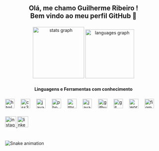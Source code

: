 <h2 align="center">Olá, me chamo Guilherme Ribeiro ! <br>Bem vindo ao meu perfil GitHub 👋</h2>

###

<div align="center">
  <img src="https://github-readme-stats.vercel.app/api?username=GuilhermeRibeiroSilva&hide_title=true&hide_rank=true&show_icons=false&include_all_commits=true&count_private=true&disable_animations=false&theme=ocean_dark&locale=pt-br&hide_border=true" height="165" alt="stats graph"  />
  <img src="https://github-readme-stats.vercel.app/api/top-langs?username=GuilhermeRibeiroSilva&locale=pt-br&hide_title=false&layout=compact&card_width=320&langs_count=5&theme=ocean_dark&hide_border=true&custom_title=Linguagens%20mais%20utilizadas" height="157" alt="languages graph"  />
</div>

###

<h4 align="center">Linguagens e Ferramentas com conhecimento</h4>

###

<div align="left">
  <img src="https://cdn.jsdelivr.net/gh/devicons/devicon/icons/html5/html5-plain-wordmark.svg" height="30" alt="html5 logo"  />
  <img width="12" />
  <img src="https://cdn.jsdelivr.net/gh/devicons/devicon/icons/css3/css3-plain-wordmark.svg" height="30" alt="css3 logo"  />
  <img width="12" />
  <img src="https://cdn.jsdelivr.net/gh/devicons/devicon/icons/javascript/javascript-plain.svg" height="30" alt="javascript logo"  />
  <img width="12" />
  <img src="https://cdn.jsdelivr.net/gh/devicons/devicon/icons/php/php-original.svg" height="30" alt="php logo"  />
  <img width="12" />
  <img src="https://cdn.jsdelivr.net/gh/devicons/devicon/icons/mysql/mysql-plain-wordmark.svg" height="30" alt="mysql logo"  />
  <img width="12" />
  <img src="https://cdn.jsdelivr.net/gh/devicons/devicon/icons/java/java-plain-wordmark.svg" height="30" alt="java logo"  />
  <img width="12" />
  <img src="https://cdn.jsdelivr.net/gh/devicons/devicon/icons/github/github-original.svg" height="30" alt="github logo"  />
  <img width="12" />
  <img src="https://cdn.jsdelivr.net/gh/devicons/devicon/icons/git/git-original.svg" height="30" alt="git logo"  />
  <img width="12" />
  <img src="https://cdn.jsdelivr.net/gh/devicons/devicon/icons/wordpress/wordpress-original.svg" height="30" alt="wordpress logo"  />
  <img width="12" />
  <img src="https://cdn.jsdelivr.net/gh/devicons/devicon/icons/figma/figma-original.svg" height="30" alt="figma logo"  />
</div>

###

<div align="left">
  <a href="https://www.instagram.com/guii.riber0?igsh=MTk5MjJxNmdxOHBkeA==" target="_blank">
    <img src="https://img.shields.io/static/v1?message=Instagram&logo=instagram&label=&color=E4405F&logoColor=white&labelColor=&style=for-the-badge" height="35" alt="instagram logo"  />
  </a>
  <a href="https://www.linkedin.com/in/guilherme-ribeiro-6045a22a3?trk=contact-info" target="_blank">
    <img src="https://img.shields.io/static/v1?message=LinkedIn&logo=linkedin&label=&color=0077B5&logoColor=white&labelColor=&style=for-the-badge" height="35" alt="linkedin logo"  />
  </a>
</div>

###

<br clear="both">

<img src="https://raw.githubusercontent.com/GuilhermeRibeiroSilva/GuilhermeRibeiroSilva/output/snake.svg" alt="Snake animation" />

###
